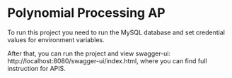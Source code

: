 # Polynomial Processing AP


To run this project you need to run the MySQL database and set credential values for environment variables.

After that, you can run the project and view swagger-ui: http://localhost:8080/swagger-ui/index.html,
where you can find full instruction for APIS.
